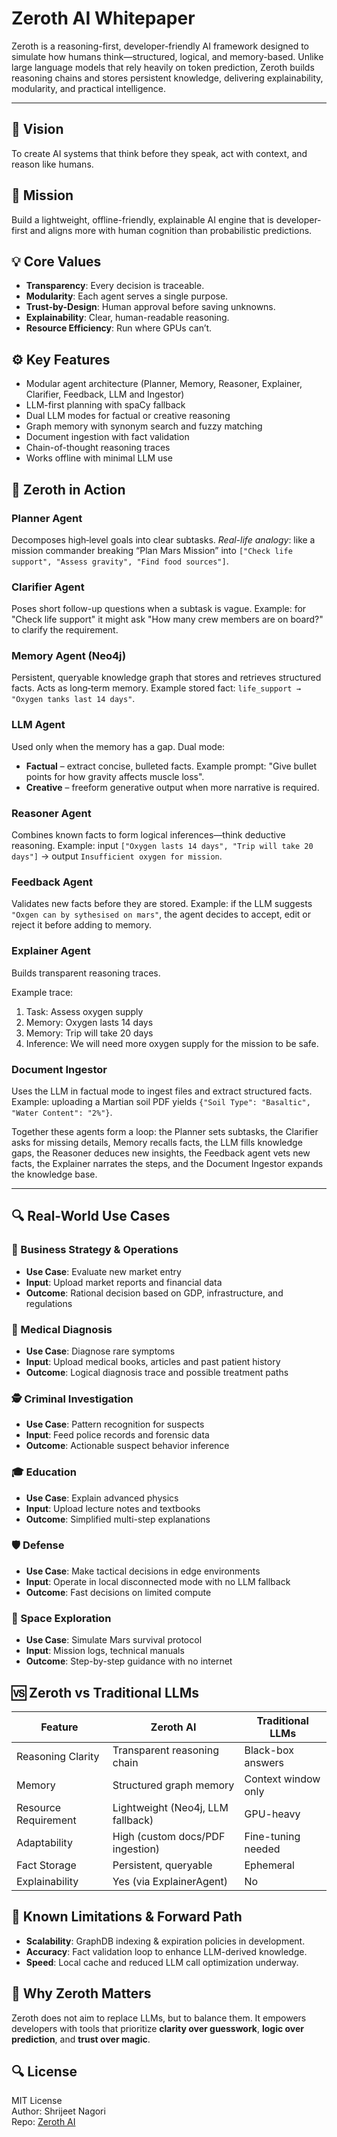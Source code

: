 # Zeroth AI Whitepaper

Zeroth is a reasoning-first, developer-friendly AI framework designed to simulate how humans think—structured, logical, and memory-based. Unlike large language models that rely heavily on token prediction, Zeroth builds reasoning chains and stores persistent knowledge, delivering explainability, modularity, and practical intelligence.

---

## 🚀 Vision

To create AI systems that think before they speak, act with context, and reason like humans.

## 🎯 Mission

Build a lightweight, offline-friendly, explainable AI engine that is developer-first and aligns more with human cognition than probabilistic predictions.

## 💡 Core Values

- **Transparency**: Every decision is traceable.
- **Modularity**: Each agent serves a single purpose.
- **Trust-by-Design**: Human approval before saving unknowns.
- **Explainability**: Clear, human-readable reasoning.
- **Resource Efficiency**: Run where GPUs can’t.
## ⚙️ Key Features
- Modular agent architecture (Planner, Memory, Reasoner, Explainer, Clarifier, Feedback, LLM and Ingestor)
- LLM-first planning with spaCy fallback
- Dual LLM modes for factual or creative reasoning
- Graph memory with synonym search and fuzzy matching
- Document ingestion with fact validation
- Chain-of-thought reasoning traces
- Works offline with minimal LLM use

## 🧠 Zeroth in Action

### Planner Agent
Decomposes high‑level goals into clear subtasks.
*Real-life analogy*: like a mission commander breaking “Plan Mars Mission” into
`["Check life support", "Assess gravity", "Find food sources"]`.

### Clarifier Agent
Poses short follow-up questions when a subtask is vague.
Example: for "Check life support" it might ask "How many crew members are on board?" to clarify the requirement.

### Memory Agent (Neo4j)
Persistent, queryable knowledge graph that stores and retrieves structured
facts. Acts as long‑term memory.
Example stored fact: `life_support → "Oxygen tanks last 14 days"`.

### LLM Agent
Used only when the memory has a gap.
Dual mode:
- **Factual** – extract concise, bulleted facts. Example prompt: "Give bullet
  points for how gravity affects muscle loss".
- **Creative** – freeform generative output when more narrative is required.

### Reasoner Agent
Combines known facts to form logical inferences—think deductive reasoning.
Example: input `["Oxygen lasts 14 days", "Trip will take 20 days"]` → output
`Insufficient oxygen for mission`.

### Feedback Agent
Validates new facts before they are stored. Example: if the LLM suggests
`"Oxgen can by sythesised on mars"`, the agent decides to accept, edit or reject it before
adding to memory.

### Explainer Agent
Builds transparent reasoning traces.

Example trace:
1. Task: Assess oxygen supply
2. Memory: Oxygen lasts 14 days
3. Memory: Trip will take 20 days
4. Inference: We will need more oxygen supply for the mission to be safe.

### Document Ingestor
Uses the LLM in factual mode to ingest files and extract structured facts.
Example: uploading a Martian soil PDF yields
`{"Soil Type": "Basaltic", "Water Content": "2%"}`.

Together these agents form a loop: the Planner sets subtasks, the Clarifier
asks for missing details, Memory recalls facts, the LLM fills knowledge gaps,
the Reasoner deduces new insights, the Feedback agent vets new facts, the
Explainer narrates the steps, and the Document Ingestor expands the knowledge
base.

---

## 🔍 Real-World Use Cases

### 🧠 Business Strategy & Operations
- **Use Case**: Evaluate new market entry
- **Input**: Upload market reports and financial data
- **Outcome**: Rational decision based on GDP, infrastructure, and regulations

### 🏥 Medical Diagnosis
- **Use Case**: Diagnose rare symptoms
- **Input**: Upload medical books, articles and past patient history
- **Outcome**: Logical diagnosis trace and possible treatment paths

### 🕵️ Criminal Investigation
- **Use Case**: Pattern recognition for suspects
- **Input**: Feed police records and forensic data
- **Outcome**: Actionable suspect behavior inference

### 🎓 Education
- **Use Case**: Explain advanced physics
- **Input**: Upload lecture notes and textbooks
- **Outcome**: Simplified multi-step explanations

### 🛡️ Defense
- **Use Case**: Make tactical decisions in edge environments
- **Input**: Operate in local disconnected mode with no LLM fallback
- **Outcome**: Fast decisions on limited compute

### 🚀 Space Exploration
- **Use Case**: Simulate Mars survival protocol
- **Input**: Mission logs, technical manuals
- **Outcome**: Step-by-step guidance with no internet

## 🆚 Zeroth vs Traditional LLMs

| Feature               | Zeroth AI                         | Traditional LLMs              |
|-----------------------|-----------------------------------|-------------------------------|
| Reasoning Clarity     | Transparent reasoning chain       | Black-box answers             |
| Memory                | Structured graph memory           | Context window only           |
| Resource Requirement  | Lightweight (Neo4j, LLM fallback) | GPU-heavy                     |
| Adaptability          | High (custom docs/PDF ingestion)  | Fine-tuning needed            |
| Fact Storage          | Persistent, queryable             | Ephemeral                     |
| Explainability        | Yes (via ExplainerAgent)          | No                            |

## 🚧 Known Limitations & Forward Path

- **Scalability**: GraphDB indexing & expiration policies in development.
- **Accuracy**: Fact validation loop to enhance LLM-derived knowledge.
- **Speed**: Local cache and reduced LLM call optimization underway.

## 🌟 Why Zeroth Matters

Zeroth does not aim to replace LLMs, but to balance them. It empowers developers with tools that prioritize **clarity over guesswork**, **logic over prediction**, and **trust over magic**.

## 🔍 License

MIT License  
Author: Shrijeet Nagori  
Repo: [Zeroth AI](https://github.com/snagori28/zeroth-ai-framework)
